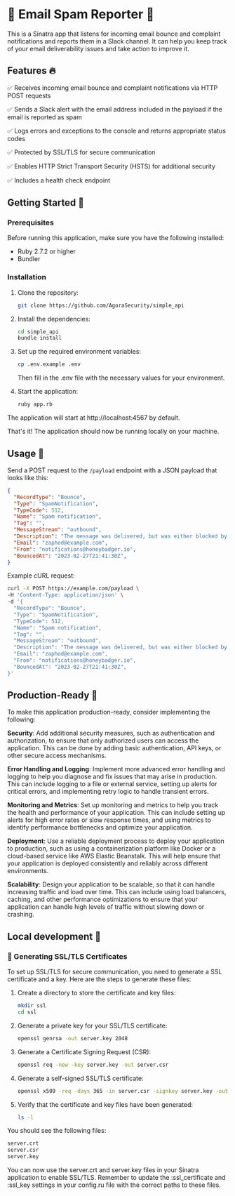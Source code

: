 # 📧 Email Spam Reporter 🚨

This is a Sinatra app that listens for incoming email bounce and complaint notifications and reports them in a Slack channel. It can help you keep track of your email deliverability issues and take action to improve it.

## Features 🔥

✅ Receives incoming email bounce and complaint notifications via HTTP POST requests

✅ Sends a Slack alert with the email address included in the payload if the email is reported as spam

✅ Logs errors and exceptions to the console and returns appropriate status codes

✅ Protected by SSL/TLS for secure communication

✅ Enables HTTP Strict Transport Security (HSTS) for additional security

✅ Includes a health check endpoint

## Getting Started 🏁

### Prerequisites

Before running this application, make sure you have the following installed:

- Ruby 2.7.2 or higher
- Bundler

### Installation

1. Clone the repository:

    ```bash
    git clone https://github.com/AgoraSecurity/simple_api
    ```

1. Install the dependencies:

    ```bash
    cd simple_api
    bundle install
    ```

1. Set up the required environment variables:

    ```bash
    cp .env.example .env
    ```

    Then fill in the .env file with the necessary values for your environment.

1. Start the application:

    ```bash
    ruby app.rb
    ```

The application will start at http://localhost:4567 by default.

That's it! The application should now be running locally on your machine.

## Usage 📖

Send a POST request to the `/payload` endpoint with a JSON payload that looks like this:

```json
{
  "RecordType": "Bounce",
  "Type": "SpamNotification",
  "TypeCode": 512,
  "Name": "Spam notification",
  "Tag": "",
  "MessageStream": "outbound",
  "Description": "The message was delivered, but was either blocked by the user, or classified as spam, bulk mail, or had rejected content.",
  "Email": "zaphod@example.com",
  "From": "notifications@honeybadger.io",
  "BouncedAt": "2023-02-27T21:41:30Z",
}
```

Example cURL request:

```bash
curl -X POST https://example.com/payload \
-H 'Content-Type: application/json' \
-d '{
  "RecordType": "Bounce",
  "Type": "SpamNotification",
  "TypeCode": 512,
  "Name": "Spam notification",
  "Tag": "",
  "MessageStream": "outbound",
  "Description": "The message was delivered, but was either blocked by the user, or classified as spam, bulk mail, or had rejected content.",
  "Email": "zaphod@example.com",
  "From": "notifications@honeybadger.io",
  "BouncedAt": "2023-02-27T21:41:30Z",
}'
```

## Production-Ready 🚀

To make this application production-ready, consider implementing the following:

**Security**: Add additional security measures, such as authentication and authorization, to ensure that only authorized users can access the application. This can be done by adding basic authentication, API keys, or other secure access mechanisms.

**Error Handling and Logging**: Implement more advanced error handling and logging to help you diagnose and fix issues that may arise in production. This can include logging to a file or external service, setting up alerts for critical errors, and implementing retry logic to handle transient errors.

**Monitoring and Metrics**: Set up monitoring and metrics to help you track the health and performance of your application. This can include setting up alerts for high error rates or slow response times, and using metrics to identify performance bottlenecks and optimize your application.

**Deployment**: Use a reliable deployment process to deploy your application to production, such as using a containerization platform like Docker or a cloud-based service like AWS Elastic Beanstalk. This will help ensure that your application is deployed consistently and reliably across different environments.

**Scalability**: Design your application to be scalable, so that it can handle increasing traffic and load over time. This can include using load balancers, caching, and other performance optimizations to ensure that your application can handle high levels of traffic without slowing down or crashing.

## Local development 🚀

### 📝 Generating SSL/TLS Certificates

To set up SSL/TLS for secure communication, you need to generate a SSL certificate and a key. Here are the steps to generate these files:

1. Create a directory to store the certificate and key files:

    ```bash
    mkdir ssl
    cd ssl
    ```

1. Generate a private key for your SSL/TLS certificate:

    ```bash
    openssl genrsa -out server.key 2048
    ```

1. Generate a Certificate Signing Request (CSR):

    ```bash
    openssl req -new -key server.key -out server.csr
    ```

1. Generate a self-signed SSL/TLS certificate:

    ```bash
    openssl x509 -req -days 365 -in server.csr -signkey server.key -out server.crt
    ```

1. Verify that the certificate and key files have been generated:

    ```bash
    ls -l
    ```

You should see the following files:

```bash
server.crt
server.csr
server.key
```

You can now use the server.crt and server.key files in your Sinatra application to enable SSL/TLS. Remember to update the :ssl_certificate and :ssl_key settings in your config.ru file with the correct paths to these files.
